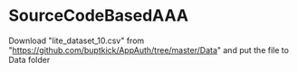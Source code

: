# SourceCodeBasedAAA


Download "lite_dataset_10.csv" from "https://github.com/buptkick/AppAuth/tree/master/Data" and put the file to Data folder
